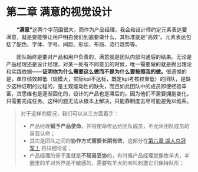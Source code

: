 # 第二章	满意的视觉设计

<p style="text-indent:2em"><b>“满意”</b>这两个字范围很大，而作为产品经理，我会和设计师约定元素表达要满意，就是要能够让用户明白我们到底要做什么，其标准就是“高效”。元素表达包括了配色、字体、字号、间距、形状、布局、流行趋势等。</p>
<p style="text-indent:2em">团队始终是要对产品和用户负责的，满意就是团队内部沟通后的结果。无论是产品经理还是设计经理，对某一处有不同意见的时候，唯一需要做的就是抛出理论和实践依据——<b>证明你为什么需要这么做而不是为什么要按照我的做。</b>很遗憾的是，单位绩效越低（规模大，实际kpi不达标，既定kpi考核权重低）的团队，是缺少这种证明的过程的，是主观能动性的缺失，而且如此团队中的成员即便经验丰富，其思维也是逐渐固化的，设计的产品也是滞后的。因为他们不需要拥抱变化，只需要完成任务。这种问题无法从根本上解决，只能靠制度去尽可能避免以维系。</p>

> 对于这样的情况，我们可以从三方面着手：
> * 产品经理<b>赋予产品使命</b>，并将使命传达给团队成员，不允许团队成员的自我认命；
> * 其次是团队之间的<b>协作方式需要长期有效</b>，这部分在[第六章 湖人总冠军！](ChapterSix.md) 将详细论证；
> * 产品经理的骨子里就是<b>不轻易妥协</b>的，有时候产品经理就像牧羊犬，羊圈里的羊对外界是不敏感的，需要牧羊犬的吠叫刺激它们保持队形；
